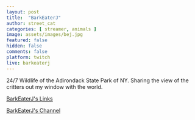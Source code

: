 ```yaml
---
layout: post
title:  "BarkEaterJ"
author: street_cat
categories: [ streamer, animals ]
image: assets/images/bej.jpg
featured: false
hidden: false
comments: false
platform: twitch
live: barkeaterj
---
```


24/7 Wildlife of the Adirondack State Park of NY. Sharing the view of the critters out my window with the world.

<a href="https://direct.me/barkeaterj">BarkEaterJ's Links</a>

<a href="https://www.twitch.tv/barkeaterj">BarkEaterJ's Channel</a>
